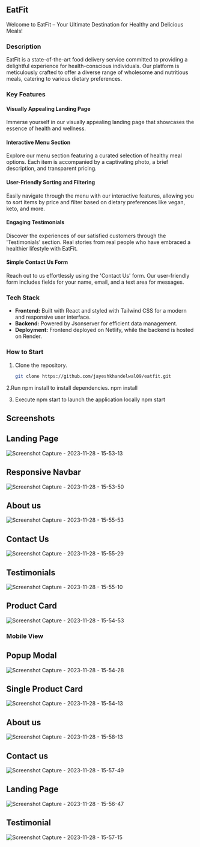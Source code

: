 ## EatFit

Welcome to EatFit – Your Ultimate Destination for Healthy and Delicious Meals!

### Description

EatFit is a state-of-the-art food delivery service committed to providing a delightful experience for health-conscious individuals. Our platform is meticulously crafted to offer a diverse range of wholesome and nutritious meals, catering to various dietary preferences.

### Key Features

#### Visually Appealing Landing Page

Immerse yourself in our visually appealing landing page that showcases the essence of health and wellness.

#### Interactive Menu Section

Explore our menu section featuring a curated selection of healthy meal options. Each item is accompanied by a captivating photo, a brief description, and transparent pricing.

#### User-Friendly Sorting and Filtering

Easily navigate through the menu with our interactive features, allowing you to sort items by price and filter based on dietary preferences like vegan, keto, and more.

#### Engaging Testimonials

Discover the experiences of our satisfied customers through the 'Testimonials' section. Real stories from real people who have embraced a healthier lifestyle with EatFit.

#### Simple Contact Us Form

Reach out to us effortlessly using the 'Contact Us' form. Our user-friendly form includes fields for your name, email, and a text area for messages.

### Tech Stack

- **Frontend:** Built with React and styled with Tailwind CSS for a modern and responsive user interface.
- **Backend:** Powered by Jsonserver for efficient data management.
- **Deployment:** Frontend deployed on Netlify, while the backend is hosted on Render.

### How to Start

1. Clone the repository.
   ```bash
   git clone https://github.com/jayeshkhandelwal09/eatfit.git

2.Run npm install to install dependencies. 
  npm install

3. Execute npm start to launch the application locally 
  npm start

## Screenshots

## Landing Page
![Screenshot Capture - 2023-11-28 - 15-53-13](https://github.com/Jayeshkhandelwal09/Eat-fit/assets/112822012/c9490248-83b6-41cd-a16e-2eff3ff4e409)

## Responsive Navbar
![Screenshot Capture - 2023-11-28 - 15-53-50](https://github.com/Jayeshkhandelwal09/Eat-fit/assets/112822012/2a7500a4-b323-404e-8ff9-a62a32127803)

## About us

![Screenshot Capture - 2023-11-28 - 15-55-53](https://github.com/Jayeshkhandelwal09/Eat-fit/assets/112822012/858d4078-806d-4421-a3b2-5a8f1387063b)

## Contact Us

![Screenshot Capture - 2023-11-28 - 15-55-29](https://github.com/Jayeshkhandelwal09/Eat-fit/assets/112822012/852caf24-0fed-4a7f-99ee-c54ad4e06075)

## Testimonials

![Screenshot Capture - 2023-11-28 - 15-55-10](https://github.com/Jayeshkhandelwal09/Eat-fit/assets/112822012/af9a7dac-7254-48e8-8e69-4237e9b7d2ef)

## Product Card

![Screenshot Capture - 2023-11-28 - 15-54-53](https://github.com/Jayeshkhandelwal09/Eat-fit/assets/112822012/006c6205-fb67-4e22-a2c0-0e50e982274f)

### Mobile View

## Popup Modal

![Screenshot Capture - 2023-11-28 - 15-54-28](https://github.com/Jayeshkhandelwal09/Eat-fit/assets/112822012/278d0fde-3fc0-4047-a195-7534c0d8ac35)

## Single Product Card

![Screenshot Capture - 2023-11-28 - 15-54-13](https://github.com/Jayeshkhandelwal09/Eat-fit/assets/112822012/b0bc2c79-5ae7-4a69-b8d0-772730af0bcd)

## About us

![Screenshot Capture - 2023-11-28 - 15-58-13](https://github.com/Jayeshkhandelwal09/Eat-fit/assets/112822012/54b22bc5-a7f8-48a2-b719-d37f95fd9da8)

## Contact us

![Screenshot Capture - 2023-11-28 - 15-57-49](https://github.com/Jayeshkhandelwal09/Eat-fit/assets/112822012/ef10652a-da36-49c7-b9aa-a394d05f181a)

## Landing Page

![Screenshot Capture - 2023-11-28 - 15-56-47](https://github.com/Jayeshkhandelwal09/Eat-fit/assets/112822012/a19d1321-20cc-4597-80e2-895c7fc5ad69)

## Testimonial

![Screenshot Capture - 2023-11-28 - 15-57-15](https://github.com/Jayeshkhandelwal09/Eat-fit/assets/112822012/b7336295-1aca-4d94-b76e-501509037f02)



